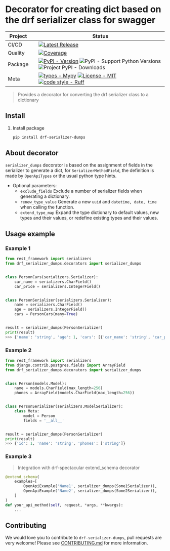 # Decorator for creating dict based on the drf serializer class for swagger

<div align="center">

| Project   |     | Status                                                                                                                                                                                                                                                                                                                                                                                                                                                                                                                                                                                                                                                                                                                                                                                                                                                                                                                                                                                                                                                                                                                                                                                                                                                                        |
|-----------|:----|-------------------------------------------------------------------------------------------------------------------------------------------------------------------------------------------------------------------------------------------------------------------------------------------------------------------------------------------------------------------------------------------------------------------------------------------------------------------------------------------------------------------------------------------------------------------------------------------------------------------------------------------------------------------------------------------------------------------------------------------------------------------------------------------------------------------------------------------------------------------------------------------------------------------------------------------------------------------------------------------------------------------------------------------------------------------------------------------------------------------------------------------------------------------------------------------------------------------------------------------------------------------------------|
| CI/CD     |     | [![Latest Release](https://github.com/Friskes/drf-serializer-dumps/actions/workflows/publish-to-pypi.yml/badge.svg)](https://github.com/Friskes/drf-serializer-dumps/actions/workflows/publish-to-pypi.yml)                                                                                                                                                                                                                                                                                                                                                                                                                                                                                                                                                                                                                                                                                                                                             |
| Quality   |     | [![Coverage](https://codecov.io/github/Friskes/drf-serializer-dumps/graph/badge.svg?token=vKez4Pycrc)](https://codecov.io/github/Friskes/drf-serializer-dumps)                                                                                                                                                                                                                                                                                                                               |
| Package   |     | [![PyPI - Version](https://img.shields.io/pypi/v/drf-serializer-dumps?labelColor=202235&color=edb641&logo=python&logoColor=edb641)](https://badge.fury.io/py/drf-serializer-dumps) ![PyPI - Support Python Versions](https://img.shields.io/pypi/pyversions/drf-serializer-dumps?labelColor=202235&color=edb641&logo=python&logoColor=edb641) ![Project PyPI - Downloads](https://img.shields.io/pypi/dm/drf-serializer-dumps?logo=python&label=downloads&labelColor=202235&color=edb641&logoColor=edb641)                                                                                                                                                                                                                                                                                                                                                                                                                                                                                                                                                                                                                                                                                                                                                                                                                                                  |
| Meta      |     | [![types - Mypy](https://img.shields.io/badge/types-Mypy-202235.svg?logo=python&labelColor=202235&color=edb641&logoColor=edb641)](https://github.com/python/mypy) [![License - MIT](https://img.shields.io/badge/license-MIT-202235.svg?logo=python&labelColor=202235&color=edb641&logoColor=edb641)](https://spdx.org/licenses/) [![code style - Ruff](https://img.shields.io/endpoint?url=https://raw.githubusercontent.com/astral-sh/ruff/main/assets/badge/format.json&labelColor=202235)](https://github.com/astral-sh/ruff) |

</div>

> Provides a decorator for converting the drf serializer class to a dictionary

## Install
1. Install package
    ```bash
    pip install drf-serializer-dumps
    ```

## About decorator
`serializer_dumps` decorator is based on the assignment of fields in the serializer to generate a dict, for `SerializerMethodField`, the definition is made by `OpenApiTypes` or the usual python type hints.

- Optional parameters:
    - `exclude_fields` Exclude a number of serializer fields when generating a dictionary.
    - `renew_type_value` Generate a new `uuid` and `datetime, date, time` when calling the function.
    - `extend_type_map` Expand the type dictionary to default values, new types and their values, or redefine existing types and their values.

## Usage example

### Example 1
```python
from rest_framework import serializers
from drf_serializer_dumps.decorators import serializer_dumps


class PersonCars(serializers.Serializer):
    car_name = serializers.CharField()
    car_price = serializers.IntegerField()


class PersonSerializer(serializers.Serializer):
    name = serializers.CharField()
    age = serializers.IntegerField()
    cars = PersonCars(many=True)


result = serializer_dumps(PersonSerializer)
print(result)
>>> {'name': 'string', 'age': 1, 'cars': [{'car_name': 'string', 'car_price': 1}]}
```

### Example 2
```python
from rest_framework import serializers
from django.contrib.postgres.fields import ArrayField
from drf_serializer_dumps.decorators import serializer_dumps


class Person(models.Model):
    name = models.CharField(max_length=256)
    phones = ArrayField(models.CharField(max_length=256))


class PersonSerializer(serializers.ModelSerializer):
    class Meta:
        model = Person
        fields = '__all__'


result = serializer_dumps(PersonSerializer)
print(result)
>>> {'id': 1, 'name': 'string', 'phones': ['string']}
```

### Example 3
> Integration with drf-spectacular extend_schema decorator
```python
@extend_schema(
    examples=[
        OpenApiExample('Name1', serializer_dumps(Some1Serializer)),
        OpenApiExample('Name2', serializer_dumps(Some2Serializer)),
    ]
)
def your_api_method(self, request, *args, **kwargs):
    ...
```

## Contributing
We would love you to contribute to `drf-serializer-dumps`, pull requests are very welcome! Please see [CONTRIBUTING.md](https://github.com/Friskes/drf-serializer-dumps/blob/main/CONTRIBUTING.md) for more information.

